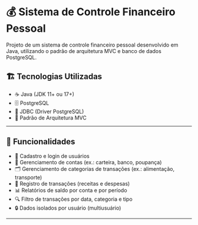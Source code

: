 # 💰 Sistema de Controle Financeiro Pessoal

Projeto de um sistema de controle financeiro pessoal desenvolvido em Java, utilizando o padrão de arquitetura MVC e banco de dados PostgreSQL.

## 🏗️ Tecnologias Utilizadas

- ☕ Java (JDK 11+ ou 17+)
- 🗄️ PostgreSQL
- 🔌 JDBC (Driver PostgreSQL)
- 🧠 Padrão de Arquitetura MVC

---

## 🎯 Funcionalidades

- 🔐 Cadastro e login de usuários
- 🏦 Gerenciamento de contas (ex.: carteira, banco, poupança)
- 🗂️ Gerenciamento de categorias de transações (ex.: alimentação, transporte)
- 💸 Registro de transações (receitas e despesas)
- 📊 Relatórios de saldo por conta e por período
- 🔍 Filtro de transações por data, categoria e tipo
- 🔒 Dados isolados por usuário (multiusuário)

---

